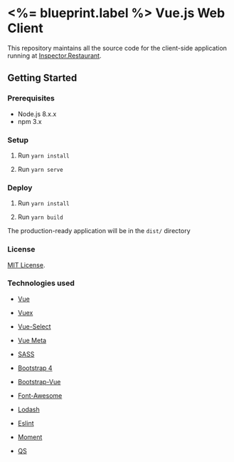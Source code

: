 # <%= blueprint.label %> Vue.js Web Client

This repository maintains all the source code for the client-side application running at [Inspector.Restaurant](http://inspector.restaurant).

## Getting Started

### Prerequisites
- Node.js 8.x.x
- npm 3.x

### Setup

1. Run `yarn install`

2. Run `yarn serve`

### Deploy

1. Run `yarn install`

2. Run `yarn build`

The production-ready application will be in the `dist/` directory

### License
[MIT License](http://opensource.org/licenses/MIT).

### Technologies used

- [Vue](http://vuejs.org/)

- [Vuex](https://vuex.vuejs.org/en/)

- [Vue-Select](https://github.com/sagalbot/vue-select)

- [Vue Meta](https://github.com/declandewet/vue-meta)

- [SASS](http://sass-lang.com/)

- [Bootstrap 4](http://getbootstrap.com/)

- [Bootstrap-Vue](bootstrap-vue.js.org)

- [Font-Awesome](http://fortawesome.github.io/Font-Awesome/icons/)

- [Lodash](https://lodash.com/)

- [Eslint](https://eslint.org/)

- [Moment](https://momentjs.com/docs/)

- [QS](https://www.npmjs.com/package/qs)

